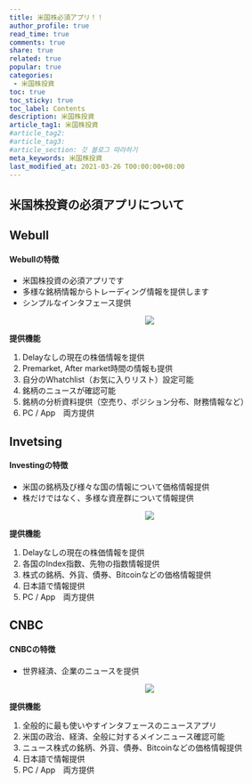 ```yaml
---
title: 米国株必須アプリ！！
author_profile: true
read_time: true
comments: true
share: true
related: true
popular: true
categories:
 - 米国株投資
toc: true
toc_sticky: true
toc_label: Contents
description: 米国株投資
article_tag1: 米国株投資
#article_tag2:
#article_tag3:
#article_section: 깃 블로그 따라하기
meta_keywords: 米国株投資
last_modified_at: 2021-03-26 T00:00:00+08:00
---
```


## 米国株投資の必須アプリについて

## Webull
#### Webullの特徴
- 米国株投資の必須アプリです
- 多様な銘柄情報からトレーディング情報を提供します
- シンプルなインタフェース提供

<center><img src="https://user-images.githubusercontent.com/78955983/112707521-710df480-8eef-11eb-8f40-f778a3b80831.png"></center>


**提供機能**

1. Delayなしの現在の株価情報を提供
2. Premarket, After market時間の情報も提供
3. 自分のWhatchlist（お気に入りリスト）設定可能
4. 銘柄のニュースが確認可能
5. 銘柄の分析資料提供（空売り、ポジション分布、財務情報など）
6. PC / App　両方提供


## Invetsing
#### Investingの特徴
- 米国の銘柄及び様々な国の情報について価格情報提供
- 株だけではなく、多様な資産群について情報提供

<center><img src="https://user-images.githubusercontent.com/78955983/112707525-74a17b80-8eef-11eb-98dd-e4165d2d9839.png"></center>

**提供機能**

1. Delayなしの現在の株価情報を提供
2. 各国のIndex指数、先物の指数情報提供
3. 株式の銘柄、外貨、債券、Bitcoinなどの価格情報提供
4. 日本語で情報提供
5. PC / App　両方提供




## CNBC
#### CNBCの特徴
- 世界経済、企業のニュースを提供

<center><img src="https://user-images.githubusercontent.com/78955983/112707528-7a975c80-8eef-11eb-8da6-730bb4b4ad98.png"></center>


**提供機能**

1. 全般的に最も使いやすインタフェースのニュースアプリ
2. 米国の政治、経済、全般に対するメインニュース確認可能
3. ニュース株式の銘柄、外貨、債券、Bitcoinなどの価格情報提供
4. 日本語で情報提供
5. PC / App　両方提供
